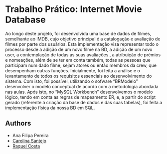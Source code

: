 # Trabalho Prático: Internet Movie Database 


  Ao longo deste projeto, foi desenvolvida uma base de dados de filmes, semelhante ao IMDB, cujo
objetivo principal é a catalogação e avaliação de filmes por parte dos usuários. Esta implementação visa
representar todo o processo desde a adição de um novo filme na BD, a adição de um novo user, a
contemplação de todas as suas avaliações , a atribuição de prémios e nomeações, além de se ter em
conta também, todas as pessoas que participam num dado filme, sejam atores ou então membros da
crew, que desempenham outras funções.
Inicialmente, foi feita a análise e o levantamento de todos os requisitos essenciais ao desenvolvimento
do sistema. Com isto, foi possível, utilizando o sofware “BRModelo” desenvolver o modelo conceptual
de acordo com a metodologia abordada nas aulas. Após isto, no “MySQL Workbench” desenvolvemos o
modelo lógico, tendo em conta as regras de mapeamento ER, e, a partir do script gerado (referente á
criação da base de dados e das suas tabelas), foi feita a implementação física da nossa BD em SQL.


## Authors
* Ana Filipa Pereira
* [Carolina Santejo](https://github.com/CarolinaSantejo)
* [Raquel Costa](https://github.com/chelesgaroth)
